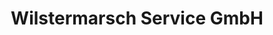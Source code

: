 ---
title: "Wilstermarsch Service GmbH"
url: /wilster/wilstermarsch-service-gmbh/
shop: Reisebüro
---